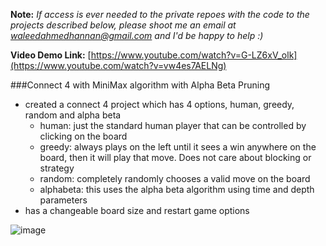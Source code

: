 **Note:** _If access is ever needed to the private repoes with the code to the projects described below, please shoot me an email at waleedahmedhannan@gmail.com and I'd be happy to help :)_

**Video Demo Link:** [https://www.youtube.com/watch?v=G-LZ6xV_olk](https://www.youtube.com/watch?v=vw4es7AELNg)

###Connect 4 with MiniMax algorithm with Alpha Beta Pruning

* created a connect 4 project which has 4 options, human, greedy, random and alpha beta
    * human: just the standard human player that can be controlled by clicking on the board
    * greedy: always plays on the left until it sees a win anywhere on the board, then it will play that move. Does not care about blocking or strategy
    * random: completely randomly chooses a valid move on the board
    * alphabeta: this uses the alpha beta algorithm using time and depth parameters
* has a changeable board size and restart game options

![image](https://user-images.githubusercontent.com/71393162/234927243-2f55397f-0e4b-4541-8ef9-f32eb21bfb8f.png)

